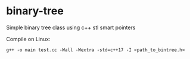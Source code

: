 # binary-tree
Simple binary tree class using c++ stl smart pointers

Compile on Linux:
```
g++ -o main test.cc -Wall -Wextra -std=c++17 -I <path_to_bintree.h>
``` 

